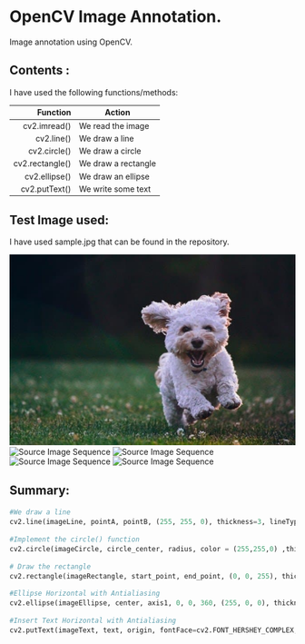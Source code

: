 # OpenCV Image Annotation.
Image annotation using OpenCV.
## Contents :
I have used the following functions/methods:

| Function        |Action                                                                        |
|----------------:|------------------------------------------------------------------------------|
|cv2.imread()     |We read the image                                                             |
|cv2.line()       |We draw a line                                                                |
|cv2.circle()     |We draw a circle                                                              |
|cv2.rectangle()  |We draw a rectangle                                                           |
|cv2.ellipse()    |We draw an ellipse                                                            |
|cv2.putText()    |We write some text                                                            |

## Test Image used: 
I have used sample.jpg that can be found in the repository.

![Source Image Sequence](sample.jpg)
![Source Image Sequence](https://learnopencv.com/wp-content/uploads/2021/06/Lined-Img.jpg)
![Source Image Sequence](https://learnopencv.com/wp-content/uploads/2021/06/ImageCircle.jpg) 
![Source Image Sequence](https://learnopencv.com/wp-content/uploads/2021/06/FilledCircle.jpg) 
![Source Image Sequence](https://learnopencv.com/wp-content/uploads/2021/06/ImageRectangle.jpg)
## Summary:

```python
#We draw a line
cv2.line(imageLine, pointA, pointB, (255, 255, 0), thickness=3, lineType=cv2.LINE_AA)
```
```python
#Implement the circle() function
cv2.circle(imageCircle, circle_center, radius, color = (255,255,0) ,thickness=2,lineType=cv2.LINE_AA)
```
```python
# Draw the rectangle
cv2.rectangle(imageRectangle, start_point, end_point, (0, 0, 255), thickness= 3, lineType=cv2.LINE_8)
```
```python
#Ellipse Horizontal with Antialiasing
cv2.ellipse(imageEllipse, center, axis1, 0, 0, 360, (255, 0, 0), thickness=3, lineType=cv2.LINE_AA)
```
```python
#Insert Text Horizontal with Antialiasing
cv2.putText(imageText, text, origin, fontFace=cv2.FONT_HERSHEY_COMPLEX, fontScale=1.5, color = (255,255,0), thickness=0, lineType=cv2.LINE_AA)
```
